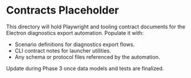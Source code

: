 # Contracts Placeholder

This directory will hold Playwright and tooling contract documents for the Electron diagnostics export automation. Populate it with:

- Scenario definitions for diagnostics export flows.
- CLI contract notes for launcher utilities.
- Any schema or protocol files referenced by the automation.

Update during Phase 3 once data models and tests are finalized.

